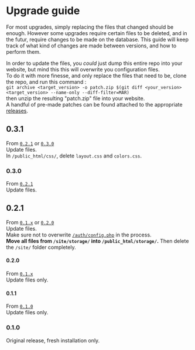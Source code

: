 # Upgrade guide

For most upgrades, simply replacing the files that changed should be enough.
However some upgrades require certain files to be deleted, and in the futur, require changes to be made on the database.
This guide will keep track of what kind of changes are made between versions, and how to perform them.

In order to update the files, you _could_ just dump this entire repo into your website, but mind this this will overwrite you configuration files.  
To do it with more finesse, and only replace the files that need to be, clone the repo, and run this command :  
`git archive <target_version> -o patch.zip $(git diff <your_version> <target_version> --name-only --diff-filter=MAR)`  
then unzip the resulting "patch.zip" file into your website.  
A handful of pre-made patches can be found attached to the appropriate [releases](https://github.com/Estecka/ArtArchive/releases).

## 0.3.1
From [`0.2.1`](#021) or [`0.3.0`](#030)  
Update files.  
In `/public_html/css/`, delete `layout.css` and `colors.css`.

### 0.3.0
From [`0.2.1`](#021)  
Update files.  

## 0.2.1
From [`0.1.x`](#010) or [`0.2.0`](#020)  
Update files.  
Make sure not to overwrite [`/auth/config.php`](/auth/config.php) in the process.  
**Move all files from `/site/storage/` into `/public_html/storage/`.** Then delete the `/site/` folder completely.  

#### 0.2.0
From [`0.1.x`](#010)  
Update files only.

#### 0.1.1
From [`0.1.0`](#010)  
Update files only.

### 0.1.0
Original release, fresh installation only.
